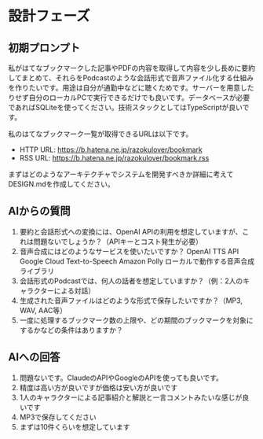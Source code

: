 # 設計フェーズ
## 初期プロンプト
私がはてなブックマークした記事やPDFの内容を取得して内容を少し長めに要約してまとめて、それらをPodcastのような会話形式で音声ファイル化する仕組みを作りたいです。用途は自分が通勤中などに聴くためです。サーバーを用意したりせず自分のローカルPCで実行できるだけでも良いです。データベースが必要であればSQLiteを使ってください。技術スタックとしてはTypeScriptが良いです。

私のはてなブックマーク一覧が取得できるURLは以下です。
- HTTP URL: https://b.hatena.ne.jp/razokulover/bookmark
- RSS URL: https://b.hatena.ne.jp/razokulover/bookmark.rss

まずはどのようなアーキテクチャでシステムを開発すべきか詳細に考えてDESIGN.mdを作成してください。

## AIからの質問
1. 要約と会話形式への変換には、OpenAI APIの利用を想定していますが、これは問題ないでしょうか？（APIキーとコスト発生が必要）
2. 音声合成にはどのようなサービスを使いたいですか？
  OpenAI TTS API
  Google Cloud Text-to-Speech
  Amazon Polly
  ローカルで動作する音声合成ライブラリ
3. 会話形式のPodcastでは、何人の話者を想定していますか？（例：2人のキャラクターによる対話）
4. 生成された音声ファイルはどのような形式で保存したいですか？（MP3, WAV, AAC等）
5. 一度に処理するブックマーク数の上限や、どの期間のブックマークを対象にするかなどの条件はありますか？

## AIへの回答
1. 問題ないです。ClaudeのAPIやGoogleのAPIを使っても良いです。
2. 精度は高い方が良いですが価格は安い方が良いです
3. 1人のキャラクターによる記事紹介と解説と一言コメントみたいな感じが良いです
4. MP3で保存してください
5. まずは10件くらいを想定しています
